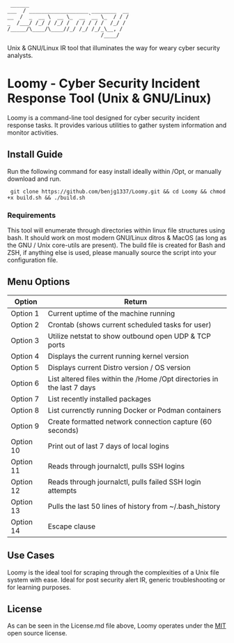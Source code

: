 ```
 ______                                 
___  / ___________________ ________  __
__  /  _  __ \  __ \_  __ `__ \_  / / /
_  /___/ /_/ / /_/ /  / / / / /  /_/ / 
/_____/\____/\____//_/ /_/ /_/_\__, /  
                              /____/   
```
Unix & GNU/Linux IR tool that illuminates the way for weary cyber security analysts. 

# Loomy - Cyber Security Incident Response Tool (Unix & GNU/Linux)

Loomy is a command-line tool designed for cyber security incident response tasks. It provides various utilities to gather system information and monitor activities.

## Install Guide
Run the following command for easy install ideally within /Opt, or manually download and run.

``` git clone https://github.com/benjg1337/Loomy.git && cd Loomy && chmod +x build.sh && ./build.sh```

### Requirements
This tool will enumerate through directories within linux file structures using bash. It should work on most modern GNU/Linux ditros & MacOS (as long as the GNU / Unix core-utils are present). The build file is created for Bash and ZSH, if anything else is used, please manually source the script into your configuration file. 

## Menu Options
| Option        | Return        |
| ------------- | ------------- |
| Option 1      | Current uptime of the machine running |
| Option 2      | Crontab (shows current scheduled tasks for user) |
| Option 3      | Utilize netstat to show outbound open UDP & TCP ports |
| Option 4      | Displays the current running kernel version |
| Option 5      | Displays current Distro version / OS version |
| Option 6      | List altered files within the /Home /Opt directories in the last 7 days|
| Option 7      | List recently installed packages |
| Option 8      | List currenctly running Docker or Podman containers |
| Option 9      | Create formatted network connection capture (60 seconds) |
| Option 10     | Print out of last 7 days of local logins |
| Option 11     | Reads through journalctl, pulls SSH logins |
| Option 12     | Reads through journalctl, pulls failed SSH login attempts |
| Option 13     | Pulls the last 50 lines of history from ~/.bash_history |
| Option 14     | Escape clause |

## Use Cases

Loomy is the ideal tool for scraping through the complexities of a Unix file system with ease. Ideal for post security alert IR, generic troubleshooting or for learning purposes. 

## License 

As can be seen in the License.md file above, Loomy operates under the [MIT](https://opensource.org/license/mit) open source license. 
